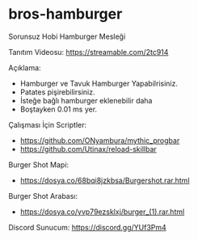 # bros-hamburger
Sorunsuz Hobi Hamburger Mesleği

Tanıtım Videosu: https://streamable.com/2tc914

Açıklama:
- Hamburger ve Tavuk Hamburger Yapabilrisiniz.
- Patates pişirebilirsiniz.
- İsteğe bağlı hamburger eklenebilir daha
- Boştayken 0.01 ms yer.

Çalışması İçin Scriptler:
- https://github.com/ONyambura/mythic_progbar
- https://github.com/Utinax/reload-skillbar

Burger Shot Mapi:
- https://dosya.co/68bqi8jzkbsa/Burgershot.rar.html

Burger Shot Arabası:
- https://dosya.co/yvp79ezsklxj/burger_(1).rar.html

Discord Sunucum:  https://discord.gg/YUf3Pm4
